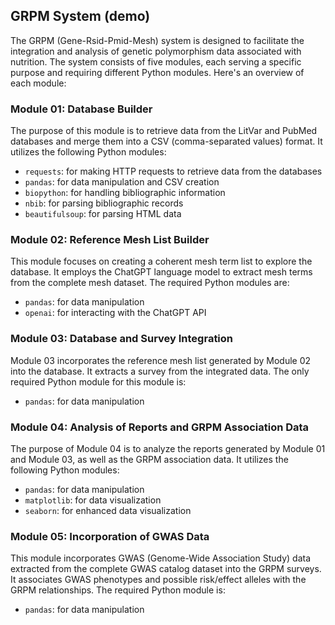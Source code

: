 ## GRPM System (demo)

The GRPM (Gene-Rsid-Pmid-Mesh) system is designed to facilitate the integration and analysis of genetic polymorphism data associated with nutrition. The system consists of five modules, each serving a specific purpose and requiring different Python modules. Here's an overview of each module:

### Module 01: Database Builder

The purpose of this module is to retrieve data from the LitVar and PubMed databases and merge them into a CSV (comma-separated values) format. It utilizes the following Python modules:

- `requests`: for making HTTP requests to retrieve data from the databases
- `pandas`: for data manipulation and CSV creation
- `biopython`: for handling bibliographic information
- `nbib`: for parsing bibliographic records
- `beautifulsoup`: for parsing HTML data

### Module 02: Reference Mesh List Builder

This module focuses on creating a coherent mesh term list to explore the database. It employs the ChatGPT language model to extract mesh terms from the complete mesh dataset. The required Python modules are:

- `pandas`: for data manipulation
- `openai`: for interacting with the ChatGPT API

### Module 03: Database and Survey Integration

Module 03 incorporates the reference mesh list generated by Module 02 into the database. It extracts a survey from the integrated data. The only required Python module for this module is:

- `pandas`: for data manipulation

### Module 04: Analysis of Reports and GRPM Association Data

The purpose of Module 04 is to analyze the reports generated by Module 01 and Module 03, as well as the GRPM association data. It utilizes the following Python modules:

- `pandas`: for data manipulation
- `matplotlib`: for data visualization
- `seaborn`: for enhanced data visualization

### Module 05: Incorporation of GWAS Data

This module incorporates GWAS (Genome-Wide Association Study) data extracted from the complete GWAS catalog dataset into the GRPM surveys. It associates GWAS phenotypes and possible risk/effect alleles with the GRPM relationships. The required Python module is:

- `pandas`: for data manipulation
